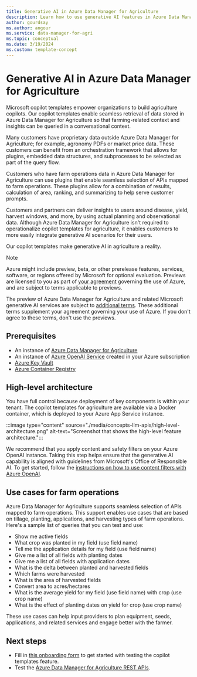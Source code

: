 ```yaml
---
title: Generative AI in Azure Data Manager for Agriculture
description: Learn how to use generative AI features in Azure Data Manager for Agriculture. 
author: gourdsay
ms.author: angour
ms.service: data-manager-for-agri
ms.topic: conceptual
ms.date: 3/19/2024
ms.custom: template-concept
---
```


# Generative AI in Azure Data Manager for Agriculture

Microsoft copilot templates empower organizations to build agriculture copilots. Our copilot templates enable seamless retrieval of data stored in Azure Data Manager for Agriculture so that farming-related context and insights can be queried in a conversational context. 

Many customers have proprietary data outside Azure Data Manager for Agriculture; for example, agronomy PDFs or market price data. These customers can benefit from an orchestration framework that allows for plugins, embedded data structures, and subprocesses to be selected as part of the query flow.

Customers who have farm operations data in Azure Data Manager for Agriculture can use plugins that enable seamless selection of APIs mapped to farm operations. These plugins allow for a combination of results, calculation of area, ranking, and summarizing to help serve customer prompts.

Customers and partners can deliver insights to users around disease, yield, harvest windows, and more, by using actual planning and observational data. Although Azure Data Manager for Agriculture isn't required to operationalize copilot templates for agriculture, it enables customers to more easily integrate generative AI scenarios for their users.

Our copilot templates make generative AI in agriculture a reality.

> [!NOTE]
> Azure might include preview, beta, or other prerelease features, services, software, or regions offered by Microsoft for optional evaluation. Previews are licensed to you as part of [your agreement](https://azure.microsoft.com/support) governing the use of Azure, and are subject to terms applicable to previews.
>
> The preview of Azure Data Manager for Agriculture and related Microsoft generative AI services are subject to [additional terms](https://azure.microsoft.com/support/legal/preview-supplemental-terms/). These additional terms supplement your agreement governing your use of Azure. If you don't agree to these terms, don't use the previews.

## Prerequisites

- An instance of [Azure Data Manager for Agriculture](quickstart-install-data-manager-for-agriculture.md)
- An instance of [Azure OpenAI Service](../ai-services/openai/how-to/create-resource.md) created in your Azure subscription
- [Azure Key Vault](../key-vault/general/quick-create-portal.md)
- [Azure Container Registry](../container-registry/container-registry-get-started-portal.md)

## High-level architecture

You have full control because deployment of key components is within your tenant. The copilot templates for agriculture are available via a Docker container, which is deployed to your Azure App Service instance.

:::image type="content" source="./media/concepts-llm-apis/high-level-architecture.png" alt-text="Screenshot that shows the high-level feature architecture.":::

We recommend that you apply content and safety filters on your Azure OpenAI instance. Taking this step helps ensure that the generative AI capability is aligned with guidelines from Microsoft's Office of Responsible AI. To get started, follow the [instructions on how to use content filters with Azure OpenAI](../ai-services/openai/how-to/content-filters.md).

## Use cases for farm operations

Azure Data Manager for Agriculture supports seamless selection of APIs mapped to farm operations. This support enables use cases that are based on tillage, planting, applications, and harvesting types of farm operations. Here's a sample list of queries that you can test and use:

- Show me active fields
- What crop was planted in my field (use field name)
- Tell me the application details for my field (use field name)
- Give me a list of all fields with planting dates
- Give me a list of all fields with application dates
- What is the delta between planted and harvested fields
- Which farms were harvested
- What is the area of harvested fields
- Convert area to acres/hectares
- What is the average yield for my field (use field name) with crop (use crop name)
- What is the effect of planting dates on yield for crop (use crop name)

These use cases can help input providers to plan equipment, seeds, applications, and related services and engage better with the farmer.

## Next steps

- Fill in [this onboarding form](https://forms.office.com/r/W4X381q2rd) to get started with testing the copilot templates feature.
- Test the [Azure Data Manager for Agriculture REST APIs](/rest/api/data-manager-for-agri).
